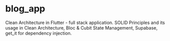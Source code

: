 # blog_app

Clean Architecture in Flutter - full stack application. SOLID Principles and its usage in Clean Architecture, Bloc & Cubit State Management, Supabase, get_it for dependency injection.
